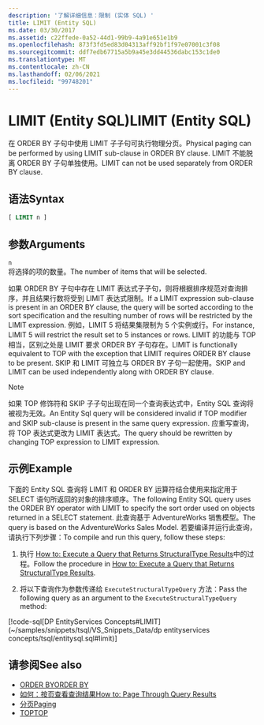 ```yaml
---
description: '了解详细信息：限制 (实体 SQL) '
title: LIMIT (Entity SQL)
ms.date: 03/30/2017
ms.assetid: c22ffede-0a52-44d1-99b9-4a91e651e1b9
ms.openlocfilehash: 873f3fd5ed83d04313aff92bf1f97e07001c3f08
ms.sourcegitcommit: ddf7edb67715a5b9a45e3dd44536dabc153c1de0
ms.translationtype: MT
ms.contentlocale: zh-CN
ms.lasthandoff: 02/06/2021
ms.locfileid: "99748201"
---
```

# <a name="limit-entity-sql"></a><span data-ttu-id="444f2-103">LIMIT (Entity SQL)</span><span class="sxs-lookup"><span data-stu-id="444f2-103">LIMIT (Entity SQL)</span></span>

<span data-ttu-id="444f2-104">在 ORDER BY 子句中使用 LIMIT 子子句可执行物理分页。</span><span class="sxs-lookup"><span data-stu-id="444f2-104">Physical paging can be performed by using LIMIT sub-clause in ORDER BY clause.</span></span> <span data-ttu-id="444f2-105">LIMIT 不能脱离 ORDER BY 子句单独使用。</span><span class="sxs-lookup"><span data-stu-id="444f2-105">LIMIT can not be used separately from ORDER BY clause.</span></span>  
  
## <a name="syntax"></a><span data-ttu-id="444f2-106">语法</span><span class="sxs-lookup"><span data-stu-id="444f2-106">Syntax</span></span>  
  
```sql  
[ LIMIT n ]  
```  
  
## <a name="arguments"></a><span data-ttu-id="444f2-107">参数</span><span class="sxs-lookup"><span data-stu-id="444f2-107">Arguments</span></span>  

 `n`  
 <span data-ttu-id="444f2-108">将选择的项的数量。</span><span class="sxs-lookup"><span data-stu-id="444f2-108">The number of items that will be selected.</span></span>  
  
 <span data-ttu-id="444f2-109">如果 ORDER BY 子句中存在 LIMIT 表达式子子句，则将根据排序规范对查询排序，并且结果行数将受到 LIMIT 表达式限制。</span><span class="sxs-lookup"><span data-stu-id="444f2-109">If a LIMIT expression sub-clause is present in an ORDER BY clause, the query will be sorted according to the sort specification and the resulting number of rows will be restricted by the LIMIT expression.</span></span> <span data-ttu-id="444f2-110">例如，LIMIT 5 将结果集限制为 5 个实例或行。</span><span class="sxs-lookup"><span data-stu-id="444f2-110">For instance, LIMIT 5 will restrict the result set to 5 instances or rows.</span></span> <span data-ttu-id="444f2-111">LIMIT 的功能与 TOP 相当，区别之处是 LIMIT 要求 ORDER BY 子句存在。</span><span class="sxs-lookup"><span data-stu-id="444f2-111">LIMIT is functionally equivalent to TOP with the exception that LIMIT requires ORDER BY clause to be present.</span></span> <span data-ttu-id="444f2-112">SKIP 和 LIMIT 可独立与 ORDER BY 子句一起使用。</span><span class="sxs-lookup"><span data-stu-id="444f2-112">SKIP and LIMIT can be used independently along with ORDER BY clause.</span></span>  
  
> [!NOTE]
> <span data-ttu-id="444f2-113">如果 TOP 修饰符和 SKIP 子子句出现在同一个查询表达式中，Entity SQL 查询将被视为无效。</span><span class="sxs-lookup"><span data-stu-id="444f2-113">An Entity Sql query will be considered invalid if TOP modifier and SKIP sub-clause is present in the same query expression.</span></span> <span data-ttu-id="444f2-114">应重写查询，将 TOP 表达式更改为 LIMIT 表达式。</span><span class="sxs-lookup"><span data-stu-id="444f2-114">The query should be rewritten by changing TOP expression to LIMIT expression.</span></span>  
  
## <a name="example"></a><span data-ttu-id="444f2-115">示例</span><span class="sxs-lookup"><span data-stu-id="444f2-115">Example</span></span>  

 <span data-ttu-id="444f2-116">下面的 Entity SQL 查询将 LIMIT 和 ORDER BY 运算符结合使用来指定用于 SELECT 语句所返回的对象的排序顺序。</span><span class="sxs-lookup"><span data-stu-id="444f2-116">The following Entity SQL query uses the ORDER BY operator with LIMIT to specify the sort order used on objects returned in a SELECT statement.</span></span> <span data-ttu-id="444f2-117">此查询基于 AdventureWorks 销售模型。</span><span class="sxs-lookup"><span data-stu-id="444f2-117">The query is based on the AdventureWorks Sales Model.</span></span> <span data-ttu-id="444f2-118">若要编译并运行此查询，请执行下列步骤：</span><span class="sxs-lookup"><span data-stu-id="444f2-118">To compile and run this query, follow these steps:</span></span>  
  
1. <span data-ttu-id="444f2-119">执行 [How to: Execute a Query that Returns StructuralType Results](../how-to-execute-a-query-that-returns-structuraltype-results.md)中的过程。</span><span class="sxs-lookup"><span data-stu-id="444f2-119">Follow the procedure in [How to: Execute a Query that Returns StructuralType Results](../how-to-execute-a-query-that-returns-structuraltype-results.md).</span></span>  
  
2. <span data-ttu-id="444f2-120">将以下查询作为参数传递给 `ExecuteStructuralTypeQuery` 方法：</span><span class="sxs-lookup"><span data-stu-id="444f2-120">Pass the following query as an argument to the `ExecuteStructuralTypeQuery` method:</span></span>  
  
 [!code-sql[DP EntityServices Concepts#LIMIT](~/samples/snippets/tsql/VS_Snippets_Data/dp entityservices concepts/tsql/entitysql.sql#limit)]  
  
## <a name="see-also"></a><span data-ttu-id="444f2-121">请参阅</span><span class="sxs-lookup"><span data-stu-id="444f2-121">See also</span></span>

- [<span data-ttu-id="444f2-122">ORDER BY</span><span class="sxs-lookup"><span data-stu-id="444f2-122">ORDER BY</span></span>](order-by-entity-sql.md)
- <span data-ttu-id="444f2-123">[如何：按页查看查询结果](/previous-versions/dotnet/netframework-4.0/bb738702(v=vs.100))</span><span class="sxs-lookup"><span data-stu-id="444f2-123">[How to: Page Through Query Results](/previous-versions/dotnet/netframework-4.0/bb738702(v=vs.100))</span></span>
- [<span data-ttu-id="444f2-124">分页</span><span class="sxs-lookup"><span data-stu-id="444f2-124">Paging</span></span>](paging-entity-sql.md)
- [<span data-ttu-id="444f2-125">TOP</span><span class="sxs-lookup"><span data-stu-id="444f2-125">TOP</span></span>](top-entity-sql.md)
